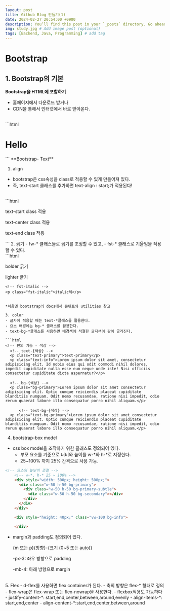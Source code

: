 ```yaml
---
layout: post
title: Github Blog 만들기(1)
date: 2024-02-27 20:54:00 +0900
description: You’ll find this post in your `_posts` directory. Go ahead and edit it and re-build the site to see your changes. # Add post description (optional)
img: study.jpg # Add image post (optional)
tags: [Backend, Java, Programming] # add tag
---
```

# Bootstrap

## 1. Bootstrap의 기본


**Bootstrap을 HTML에 포함하기**

- 홈페이지에서 다운로드 받거나
- CDN을 통해서 인터넷에서 바로 받아온다.
<br>
```html
<!doctype html>
<html lang="en">
  <head>
    <meta charset="utf-8">
    <meta name="viewport" content="width=device-width, initial-scale=1">
    <title>Bootstrap demo</title>
    <link href="https://cdn.jsdelivr.net/npm/bootstrap@5.3.2/dist/css/bootstrap.min.css" rel="stylesheet" integrity="sha384-T3c6CoIi6uLrA9TneNEoa7RxnatzjcDSCmG1MXxSR1GAsXEV/Dwwykc2MPK8M2HN" crossorigin="anonymous">
  </head>
  <body>
   <h1>Hello </h1>
   <script src="https://cdn.jsdelivr.net/npm/bootstrap@5.3.2/dist/js/bootstrap.bundle.min.js" integrity="sha384-C6RzsynM9kWDrMNeT87bh95OGNyZPhcTNXj1NW7RuBCsyN/o0jlpcV8Qyq46cDfL" crossorigin="anonymous"></script>
  </body>
</html>
```
**Bootstrap- Text**

1. align
- bootstrap은 css속성을 class로 적용할 수 있게 만들어져 있다.
- 즉, text-start 클래스를 추가하면 text-align : start;가 적용된다!  
<br>
```html
<!-- 편의 기능 - 텍스트 -->
    <p class="text-start">text-start class 적용</p>
    <p class="text-center">text-center class 적용</p>
    <p class="text-end">text-end class 적용</p>
```
2. 굵기
- fw-* 클래스들로 굵기를 조정할 수 있고,
- fst-* 클래스로 기울임을 적용할 수 있다.
<br>
```html
  		<!-- 편의 기능 - 굵기와 기울기 -->
    <!-- fw-{굵기}, lighter, light, normal, bold, bolder -->
    <p class="fw-bolder">bolder 굵기</p>
    <p class="fw-lighter">lighter 굵기</p>

    <!-- fst-italic -->
    <p class="fst-italic">italic체</p>
  ```

*처음엔 bootstrap의 docs에서 콘텐트와 utilities 참고

3. color
- 글자에 적용할 때는 text-*클래스를 활용한다.
- 요소 배경에는 bg-* 클래스를 활용한다.
- text-bg-*클래스를 사용하면 배경색에 적절한 글자색이 같이 골라진다.

```html
<!-- 편의 기능 - 색상 -->
    <!-- text-{색상} -->
    <p class="text-primary">text-primary</p>
    <p class="text-info">Lorem ipsum dolor sit amet, consectetur adipisicing elit. Id nobis eius qui odit commodi nihil dolores, impedit cupiditate nulla esse eum neque unde iste! Nisi officiis consectetur cupiditate dicta aspernatur?</p>

    <!-- bg-{색상} -->
    <p class="bg-primary">Lorem ipsum dolor sit amet consectetur adipisicing elit. Optio cumque reiciendis placeat cupiditate blanditiis numquam. Odit nemo recusandae, ratione nisi impedit, odio rerum quaerat labore illo consequatur porro nihil aliquam.</p>

		<!-- text-bg-{색상} -->
    <p class="text-bg-primary">Lorem ipsum dolor sit amet consectetur adipisicing elit. Optio cumque reiciendis placeat cupiditate blanditiis numquam. Odit nemo recusandae, ratione nisi impedit, odio rerum quaerat labore illo consequatur porro nihil aliquam.</p>
```

4. bootstrap-box model
- css box model을 조작하기 위한 클래스도 정의되어 있다.
    - 부모 요소를 기준으로 너비와 높이를 w-*와 h-*로 지정한다.
    - 25~100% 까지 25% 간격으로 사용 가능.

```html
<!-- 요소의 높낮이 조절 -->
    <!-- w-*, h-* 25 ~ 100% -->
    <div style="width: 500px; height: 500px;">
      <div class="w-50 h-50 bg-primary">
        <div class="w-50 h-50 bg-primary-subtle">
          <div class="w-50 h-50 bg-secondary"></div>
        </div>
      </div>
    </div>

    <div style="height: 40px;" class="vw-100 bg-info">

    </div>
```
- margin과 padding도 정의되어 있다.
    
    {m 또는 p}{방향}-{크기 (0~5 또는 auto)}
    
    -px-3:  좌우 방향으로 padding
    
    -mb-4: 아래 방향으로 margin
<br>
5. Flex
- d-flex를 사용하면 flex container가 된다.
- 축의 방향은 flex-* 형태로 정의
- flex-wrap은 flex-wrap 또는 flex-nowrap을 사용한다.
- flexbox적용도 가능하다
    - justify-content-*: start,end,center,between,around,evenly
    - align-items-*: start,end,center
    - align-content-*:start,end,center,between,around